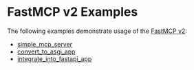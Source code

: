 # FastMCP v2 Examples

The following examples demonstrate usage of the [FastMCP v2](https://github.com/jlowin/fastmcp):

- [simple_mcp_server](simple_mcp_server)
- [convert_to_asgi_app](convert_to_asgi_app)
- [integrate_into_fastapi_app](integrate_into_fastapi_app)
